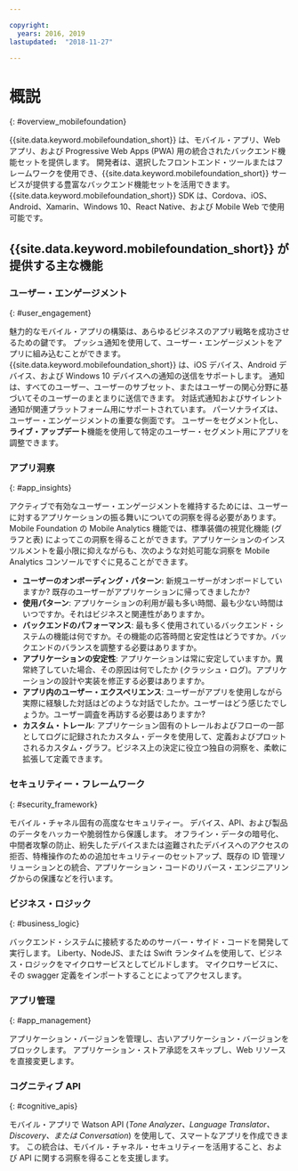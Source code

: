 ```yaml
---

copyright:
  years: 2016, 2019
lastupdated:  "2018-11-27"

---
```


#	概説
{: #overview_mobilefoundation}

{{site.data.keyword.mobilefoundation_short}} は、モバイル・アプリ、Web アプリ、および Progressive Web Apps (PWA) 用の統合されたバックエンド機能セットを提供します。 開発者は、選択したフロントエンド・ツールまたはフレームワークを使用でき、{{site.data.keyword.mobilefoundation_short}} サービスが提供する豊富なバックエンド機能セットを活用できます。 {{site.data.keyword.mobilefoundation_short}} SDK は、Cordova、iOS、Android、Xamarin、Windows 10、React Native、および Mobile Web で使用可能です。 

## {{site.data.keyword.mobilefoundation_short}} が提供する主な機能

### ユーザー・エンゲージメント
{: #user_engagement}

魅力的なモバイル・アプリの構築は、あらゆるビジネスのアプリ戦略を成功させるための鍵です。 プッシュ通知を使用して、ユーザー・エンゲージメントをアプリに組み込むことができます。 {{site.data.keyword.mobilefoundation_short}} は、iOS デバイス、Android デバイス、および Windows 10 デバイスへの通知の送信をサポートします。 通知は、すべてのユーザー、ユーザーのサブセット、またはユーザーの関心分野に基づいてそのユーザーのまとまりに送信できます。 対話式通知およびサイレント通知が関連プラットフォーム用にサポートされています。 パーソナライズは、ユーザー・エンゲージメントの重要な側面です。 ユーザーをセグメント化し、**ライブ・アップデート**機能を使用して特定のユーザー・セグメント用にアプリを調整できます。

###  アプリ洞察
{: #app_insights}

アクティブで有効なユーザー・エンゲージメントを維持するためには、ユーザーに対するアプリケーションの振る舞いについての洞察を得る必要があります。Mobile Foundation の Mobile Analytics 機能では、標準装備の視覚化機能 (グラフと表) によってこの洞察を得ることができます。アプリケーションのインスツルメントを最小限に抑えながらも、次のような対処可能な洞察を Mobile Analytics コンソールですぐに見ることができます。
- **ユーザーのオンボーディング・パターン**: 新規ユーザーがオンボードしていますか? 既存のユーザーがアプリケーションに帰ってきましたか?
- **使用パターン**: アプリケーションの利用が最も多い時間、最も少ない時間はいつですか。それはビジネスと関連性がありますか。
- **バックエンドのパフォーマンス**: 最も多く使用されているバックエンド・システムの機能は何ですか。その機能の応答時間と安定性はどうですか。バックエンドのバランスを調整する必要はありますか。
- **アプリケーションの安定性**: アプリケーションは常に安定していますか。異常終了していた場合、その原因は何でしたか (クラッシュ・ログ)。アプリケーションの設計や実装を修正する必要はありますか。
- **アプリ内のユーザー・エクスペリエンス**: ユーザーがアプリを使用しながら実際に経験した対話はどのような対話でしたか。ユーザーはどう感じたでしょうか。ユーザー調査を再訪する必要はありますか?
- **カスタム・トレール**: アプリケーション固有のトレールおよびフローの一部としてログに記録されたカスタム・データを使用して、定義およびプロットされるカスタム・グラフ。ビジネス上の決定に役立つ独自の洞察を、柔軟に拡張して定義できます。

###  セキュリティー・フレームワーク
{: #security_framework}

モバイル・チャネル固有の高度なセキュリティー。 デバイス、API、および製品のデータをハッカーや脆弱性から保護します。 オフライン・データの暗号化、中間者攻撃の防止、紛失したデバイスまたは盗難されたデバイスへのアクセスの拒否、特権操作のための追加セキュリティーのセットアップ、既存の ID 管理ソリューションとの統合、アプリケーション・コードのリバース・エンジニアリングからの保護などを行います。

###  ビジネス・ロジック
{: #business_logic}

バックエンド・システムに接続するためのサーバー・サイド・コードを開発して実行します。 Liberty、NodeJS、または Swift ランタイムを使用して、ビジネス・ロジックをマイクロサービスとしてビルドします。 マイクロサービスに、その swagger 定義をインポートすることによってアクセスします。

###  アプリ管理
{:  #app_management}

アプリケーション・バージョンを管理し、古いアプリケーション・バージョンをブロックします。 アプリケーション・ストア承認をスキップし、Web リソースを直接変更します。

###  コグニティブ API
{:  #cognitive_apis}

モバイル・アプリで Watson API (*Tone Analyzer、Language Translator、Discovery、または Conversation*) を使用して、スマートなアプリを作成できます。 この統合は、モバイル・チャネル・セキュリティーを活用すること、および API に関する洞察を得ることを支援します。

